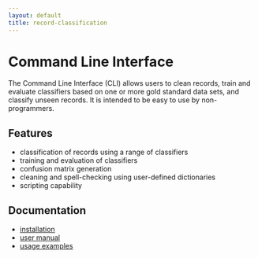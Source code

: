 ```yaml
---
layout: default
title: record-classification
---
```


# Command Line Interface

The Command Line Interface (CLI) allows users to clean records, train and evaluate classifiers based on
one or more gold standard data sets, and classify unseen records. It is intended to be easy to use by non-programmers.

## Features

- classification of records using a range of classifiers
- training and evaluation of classifiers
- confusion matrix generation
- cleaning and spell-checking using user-defined dictionaries
- scripting capability

## Documentation

- [installation](installation.html)
- [user manual](usage/)
- [usage examples](examples/)
